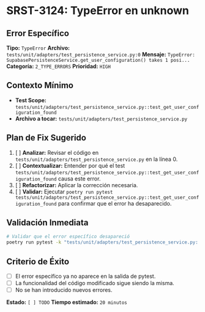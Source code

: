 # SRST-3124: TypeError en unknown

## Error Específico
**Tipo:** `TypeError`
**Archivo:** `tests/unit/adapters/test_persistence_service.py:0`
**Mensaje:** `TypeError: SupabasePersistenceService.get_user_configuration() takes 1 posi...`
**Categoría:** `2_TYPE_ERRORS`
**Prioridad:** `HIGH`

## Contexto Mínimo
- **Test Scope:** `tests/unit/adapters/test_persistence_service.py::test_get_user_configuration_found`
- **Archivo a tocar:** `tests/unit/adapters/test_persistence_service.py`

## Plan de Fix Sugerido
1. [ ] **Analizar:** Revisar el código en `tests/unit/adapters/test_persistence_service.py` en la línea 0.
2. [ ] **Contextualizar:** Entender por qué el test `tests/unit/adapters/test_persistence_service.py::test_get_user_configuration_found` causa este error.
3. [ ] **Refactorizar:** Aplicar la corrección necesaria.
4. [ ] **Validar:** Ejecutar `poetry run pytest tests/unit/adapters/test_persistence_service.py::test_get_user_configuration_found` para confirmar que el error ha desaparecido.

## Validación Inmediata
```bash
# Validar que el error específico desapareció
poetry run pytest -k "tests/unit/adapters/test_persistence_service.py::test_get_user_configuration_found" -v
```

## Criterio de Éxito
- [ ] El error específico ya no aparece en la salida de pytest.
- [ ] La funcionalidad del código modificado sigue siendo la misma.
- [ ] No se han introducido nuevos errores.

**Estado:** `[ ] TODO`
**Tiempo estimado:** `20 minutos`
